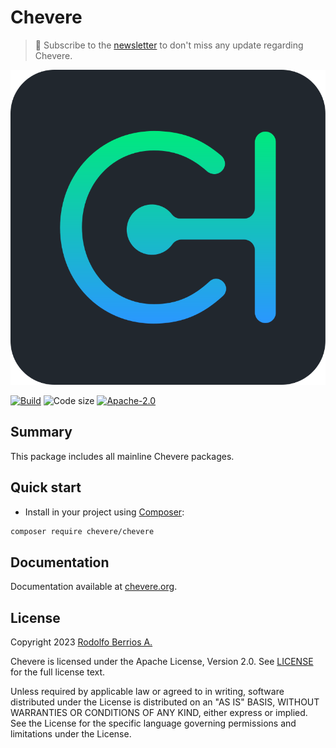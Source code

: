 # Chevere

> 🔔 Subscribe to the [newsletter](https://chv.to/chevere-newsletter) to don't miss any update regarding Chevere.

![Chevere](chevere.svg)

[![Build](https://img.shields.io/github/actions/workflow/status/chevere/chevere/test.yml?branch=4.0&style=flat-square)](https://github.com/chevere/chevere/actions)
![Code size](https://img.shields.io/github/languages/code-size/chevere/chevere?style=flat-square)
[![Apache-2.0](https://img.shields.io/github/license/chevere/chevere?style=flat-square)](LICENSE)

## Summary

This package includes all mainline Chevere packages.

## Quick start

* Install in your project using [Composer](https://packagist.org/packages/chevere/chevere):

```sh
composer require chevere/chevere
```

## Documentation

Documentation available at [chevere.org](https://chevere.org/).

## License

Copyright 2023 [Rodolfo Berrios A.](https://rodolfoberrios.com/)

Chevere is licensed under the Apache License, Version 2.0. See [LICENSE](LICENSE) for the full license text.

Unless required by applicable law or agreed to in writing, software distributed under the License is distributed on an "AS IS" BASIS, WITHOUT WARRANTIES OR CONDITIONS OF ANY KIND, either express or implied. See the License for the specific language governing permissions and limitations under the License.
